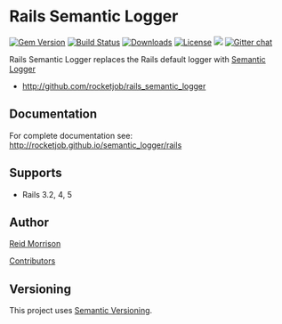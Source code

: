 # Rails Semantic Logger
[![Gem Version](https://img.shields.io/gem/v/rails_semantic_logger.svg)](https://rubygems.org/gems/rails_semantic_logger) [![Build Status](https://travis-ci.org/rocketjob/rails_semantic_logger.svg?branch=master)](https://travis-ci.org/rocketjob/rails_semantic_logger) [![Downloads](https://img.shields.io/gem/dt/rails_semantic_logger.svg)](https://rubygems.org/gems/rails_semantic_logger) [![License](https://img.shields.io/badge/license-Apache%202.0-brightgreen.svg)](http://opensource.org/licenses/Apache-2.0) ![](https://img.shields.io/badge/status-Production%20Ready-blue.svg) [![Gitter chat](https://img.shields.io/badge/IRC%20(gitter)-Support-brightgreen.svg)](https://gitter.im/rocketjob/support)

Rails Semantic Logger replaces the Rails default logger with [Semantic Logger](http://github.com/rocketjob/semantic_logger)

* http://github.com/rocketjob/rails_semantic_logger

## Documentation

For complete documentation see: http://rocketjob.github.io/semantic_logger/rails

## Supports

- Rails 3.2, 4, 5

## Author

[Reid Morrison](https://github.com/reidmorrison)

[Contributors](https://github.com/rocketjob/rails_semantic_logger/graphs/contributors)

## Versioning

This project uses [Semantic Versioning](http://semver.org/).

